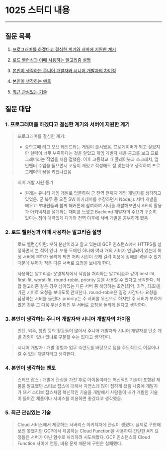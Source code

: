 # 1025 스터디 내용

---

## 질문 목록

1. [프로그래머를 하겠다고 결심한 계기와 서버에 지원한 계기](#프로그래머를-하겠다고-결심한-계기와-서버에-지원한-계기)

2. [로드 밸런싱과 이때 사용하는 알고리즘 설명](#로드-밸런싱과-이때-사용하는-알고리즘-설명)

3. [본인이 생각하는 주니어 개발자와 시니어 개발자의 차이점](#본인이-생각하는-주니어-개발자와-시니어-개발자의-차이점)

4. [본인이 생각하는 멘토](#본인이-생각하는-멘토)

5. [최근 관심있는 기술](#최근-관심있는-기술)

## 질문 대답

### 1. 프로그래머를 하겠다고 결심한 계기와 서버에 지원한 계기

> 프로그래머를 결심한 계기:
> - 중학교때 리그 오브 레전드라는 게임이 출시됐음. 프로게이머가 되고 싶었지만 실력이 너무 부족하다는 것을 알았고 게임 개발자 채용 공고를 보고 프로그래머라는 직업을 처음 접했음. 이후 고등학교 때 플레이봇과 스크래치, 앱인벤터 수업을 들으면서 코딩이 재밌고 적성에도 잘 맞는다고 생각하여 프로그래머의 꿈을 키웠나갔음

> 서버 개발 지원 동기
> - 원래는 유니티 게임 개발로 입문하여 군 전역 전까지 게임 개발자를 생각하고 있었음. 군 복무 중 오픈 SW 아카데미를 수강하면서 Node.js 서버 개발을 배우고 부대원들과 함께 해커톤에 참여하여 서버를 개발해보면서 API의 활용과 아키텍쳐를 설계하는 재미를 느꼈고 Backend 개발자의 수요가 꾸준히 있다는 점이 매력있게 다가와 전역 이후에 서버 개발을 공부하게 됐음

### 2. 로드 밸런싱과 이때 사용하는 알고리즘 설명

> 로드 밸런싱이란:
> 부하 분산이라고 알고 있는데 GCP 인스턴스에서 HTTPS를 설정하면서 본 적이 있다. 보통 도메인 하나에 여러 개의 서버가 연결되어 있는데 특정 서버에 부하가 몰리게 되면 처리 시간이 오래 걸려 이용에 장애를 겪을 수 있기 때문에 부하가 적은 다른 서버로 요청을 보내게 한다. 

> 사용하는 알고리즘:
> 운영체제에서 작업을 처리하는 알고리즘과 같이 best-fit, first-fit, worst-fit, round-robin, priority 등을 사용할 수 있다고 생각한다.
> 적합 알고리즘 같은 경우 남아있는 다른 서버 중 해당하는 조건(최악, 최적, 최초)을 가진 서버로 요청을 보내도록 안내한다.
> round-robin은 일정 시간마다 요청을 담당하는 서버를 돌린다.
> priority는 주 서버를 우선으로 하지만 주 서버가 부하가 많은 경우 그 다음 우선순위인 부 서버로 요청을 돌리게 된다고 생각한다.

### 3. 본인이 생각하는 주니어 개발자와 시니어 개발자의 차이점

> 인턴, 외주, 창업 등의 활동들이 많아서 주니어 개발자와 시니어 개발자를 단순 개발 경험이 있냐 없냐로 구분할 수는 없다고 생각한다.

> 시니어 개발자 : 개발 경험과 업무 숙련도를 바탕으로 팀을 주도적으로 이끌어나갈 수 있는 개발자라고 생각한다. 

### 4. 본인이 생각하는 멘토

> 스티브 잡스 : 개발에 관심을 가진 후로 아이폰이라는 혁신적인 기술이 포함된 제품을 발표했던 스티브 잡스에 대해서 자연스레 많이 접하게 됐음 나중에 개발자가 돼서 스티브 잡스처럼 혁신적인 기술을 개발해서 사람들이 내가 개발한 기술이 들어간 제품이나 서비스를 이용하면 좋겠다고 생각했음.

### 5. 최근 관심있는 기술

> Cloud 서비스에서 제공하는 서버리스 아키텍처에 관심이 생겼다.
> 실제로 구현해보진 못했지만 GCP에서 제공하는 Cloud Function을 사용하여 간단한 API 요청들은 서버가 아닌 함수로 처리하려 시도해봤다.
> GCP 인스턴스와 Cloud Function 사이에 연동, 비용 문제 때문에 구현은 실패했다.